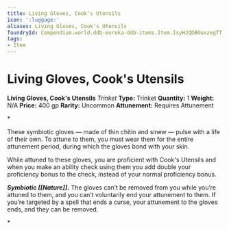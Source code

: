 ```yaml
---
title: Living Gloves, Cook's Utensils
icon: ':luggage:'
aliases: Living Gloves, Cook's Utensils
foundryId: Compendium.world.ddb-eureka-ddb-items.Item.IsyHJQDBOoxzegTT
tags:
- Item
---
```


# Living Gloves, Cook's Utensils

**Living Gloves, Cook's Utensils**
_Trinket_
**Type:** Trinket
**Quantity:** 1
**Weight:** N/A
**Price:** 400 gp
**Rarity:** Uncommon
**Attunement:** Requires Attunement

*<p>These symbiotic gloves — made of thin chitin and sinew — pulse with a life of their own. To attune to them, you must wear them for the entire attunement period, during which the gloves bond with your skin.

While attuned to these gloves, you are proficient with Cook's Utensils and when you make an ability check using them you add double your proficiency bonus to the check, instead of your normal proficiency bonus.

***Symbiotic [[Nature]].*** The gloves can’t be removed from you while you’re attuned to them, and you can’t voluntarily end your attunement to them. If you’re targeted by a spell that ends a curse, your attunement to the gloves ends, and they can be removed.</p>*